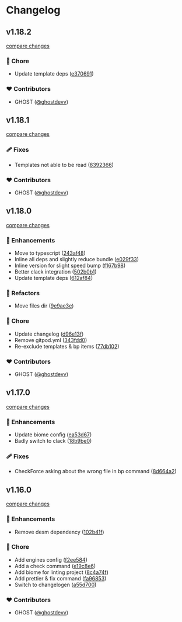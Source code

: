 # Changelog

## v1.18.2

[compare changes](https://github.com/ghostdevv/create-ghost/compare/v1.18.1...v1.18.2)

### 🏡 Chore

- Update template deps ([e370691](https://github.com/ghostdevv/create-ghost/commit/e370691))

### ❤️ Contributors

- GHOST ([@ghostdevv](http://github.com/ghostdevv))

## v1.18.1

[compare changes](https://github.com/ghostdevv/create-ghost/compare/v1.18.0...v1.18.1)

### 🩹 Fixes

- Templates not able to be read ([8392366](https://github.com/ghostdevv/create-ghost/commit/8392366))

### ❤️ Contributors

- GHOST ([@ghostdevv](http://github.com/ghostdevv))

## v1.18.0

[compare changes](https://github.com/ghostdevv/create-ghost/compare/v1.17.0...v1.18.0)

### 🚀 Enhancements

- Move to typescript ([243af48](https://github.com/ghostdevv/create-ghost/commit/243af48))
- Inline all deps and slightly reduce bundle ([e029f33](https://github.com/ghostdevv/create-ghost/commit/e029f33))
- Inline version for slight speed bump ([f167b98](https://github.com/ghostdevv/create-ghost/commit/f167b98))
- Better clack integration ([502b0b1](https://github.com/ghostdevv/create-ghost/commit/502b0b1))
- Update template deps ([612af84](https://github.com/ghostdevv/create-ghost/commit/612af84))

### 💅 Refactors

- Move files dir ([9e9ae3e](https://github.com/ghostdevv/create-ghost/commit/9e9ae3e))

### 🏡 Chore

- Update changelog ([d96e13f](https://github.com/ghostdevv/create-ghost/commit/d96e13f))
- Remove gitpod.yml ([343fdd0](https://github.com/ghostdevv/create-ghost/commit/343fdd0))
- Re-exclude templates & bp items ([77db102](https://github.com/ghostdevv/create-ghost/commit/77db102))

### ❤️ Contributors

- GHOST ([@ghostdevv](http://github.com/ghostdevv))

## v1.17.0

[compare changes](https://github.com/ghostdevv/create-ghost/compare/v1.15.1...v1.17.0)

### 🚀 Enhancements

- Update biome config ([ea53d67](https://github.com/ghostdevv/create-ghost/commit/930b00deeb35d409c58e50240a0feea5aea53d67))
- Badly switch to clack ([18b9be0](https://github.com/ghostdevv/create-ghost/commit/17e40622b3dc97e43c5f2ef2c48a77b7218b9be0))

### 🩹 Fixes

- CheckForce asking about the wrong file in bp command ([8d664a2](https://github.com/ghostdevv/create-ghost/commit/e0cd70908aee31943077a22a5fa1895d38d664a2))

## v1.16.0

[compare changes](https://github.com/ghostdevv/create-ghost/compare/v1.15.1...v1.16.0)

### 🚀 Enhancements

- Remove desm dependency ([102b41f](https://github.com/ghostdevv/create-ghost/commit/102b41f))

### 🏡 Chore

- Add engines config ([f2ee584](https://github.com/ghostdevv/create-ghost/commit/f2ee584))
- Add a check command ([e19c8e6](https://github.com/ghostdevv/create-ghost/commit/e19c8e6))
- Add biome for linting project ([8c4a74f](https://github.com/ghostdevv/create-ghost/commit/8c4a74f))
- Add prettier & fix command ([fa96853](https://github.com/ghostdevv/create-ghost/commit/fa96853))
- Switch to changelogen ([a55d700](https://github.com/ghostdevv/create-ghost/commit/a55d700))

### ❤️ Contributors

- GHOST ([@ghostdevv](http://github.com/ghostdevv))
